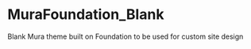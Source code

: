 MuraFoundation_Blank
====================

Blank Mura theme built on Foundation to be used for custom site design
